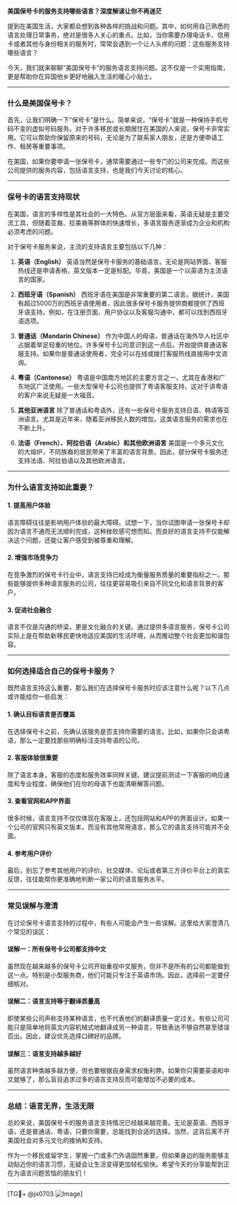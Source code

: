 **美国保号卡的服务支持哪些语言？深度解读让你不再迷茫**

提到在美国生活，大家都会想到各种各样的挑战和问题。其中，如何用自己熟悉的语言处理日常事务，绝对是很多人关心的重点。比如，当你需要办理电话卡、信用卡或者其他与身份相关的服务时，常常会遇到一个让人头疼的问题：这些服务支持哪些语言？

今天，我们就来聊聊“美国保号卡”的服务语言支持问题。这不仅是一个实用指南，更是帮助你在异国他乡更好地融入生活的暖心小贴士。

---

### **什么是美国保号卡？**

首先，让我们明确一下“保号卡”是什么。简单来说，“保号卡”就是一种保持手机号码不变的虚拟号码服务。对于许多移民或长期居住在美国的人来说，保号卡非常实用。它可以帮助你保留原来的号码，无论是为了联系家人朋友，还是方便申请工作、租房等重要事项。

在美国，如果你要申请一张保号卡，通常需要通过一些专门的公司来完成。而这些公司提供的服务内容，包括语言支持，也是我们今天讨论的核心。

---

### **保号卡的语言支持现状**

在美国，语言的多样性是其社会的一大特色。从官方层面来看，英语无疑是主要交流工具，但随着亚裔、拉美裔等群体的快速增长，多语言服务逐渐成为企业和机构必须考虑的问题。

对于保号卡服务来说，主流的支持语言主要包括以下几种：

1. **英语（English）**
   英语当然是保号卡服务的基础语言。无论是网站界面、客服热线还是申请表格，英文版本一定是标配。毕竟，美国是一个以英语为主流语言的国家。

2. **西班牙语（Spanish）**
   西班牙语在美国是非常重要的第二语言。据统计，美国有超过5000万的西班牙语使用者，因此很多保号卡服务提供商都提供了西班牙语支持。例如，在注册页面、用户协议以及客服沟通中，都可以找到西班牙语选项。

3. **普通话（Mandarin Chinese）**
   作为中国人的母语，普通话在海外华人社区中占据着举足轻重的地位。许多保号卡公司意识到这一点后，开始提供普通话客服支持。如果你是普通话使用者，完全可以在线或拨打客服热线直接用中文咨询。

4. **粤语（Cantonese）**
   粤语是中国南方地区的主要方言之一，尤其在香港和广东地区广泛使用。一些大型保号卡公司也提供了粤语客服支持，这对于讲粤语的客户来说无疑是一大福音。

5. **其他亚洲语言**
   除了普通话和粤语外，还有一些保号卡服务支持日语、韩语等亚洲语言。尤其是近年来，随着亚洲移民人数的增加，这类语言服务的需求也在不断上升。

6. **法语（French）、阿拉伯语（Arabic）和其他欧洲语言**
   美国是一个多元文化的大熔炉，不同族裔的居民带来了丰富的语言背景。因此，部分保号卡服务还支持法语、阿拉伯语以及其他欧洲语言。

---

### **为什么语言支持如此重要？**

#### **1. 提高用户体验**
语言障碍往往是影响用户体验的最大障碍。试想一下，当你试图申请一张保号卡却因为语言不通而无法顺利完成，这种挫败感可想而知。而良好的语言支持不仅能解决这个问题，还能让客户感受到被尊重和理解。

#### **2. 增强市场竞争力**
在竞争激烈的保号卡行业中，语言支持已经成为衡量服务质量的重要指标之一。那些能够提供多种语言服务的公司，往往更容易吸引来自不同文化和语言背景的客户。

#### **3. 促进社会融合**
语言不仅是沟通的桥梁，更是文化融合的关键。通过提供多语言服务，保号卡公司实际上是在帮助新移民更快地适应美国的生活环境，从而推动整个社会更加和谐包容。

---

### **如何选择适合自己的保号卡服务？**

既然语言支持这么重要，那么我们在选择保号卡服务时应该注意什么呢？以下几点或许能给你一些启发：

#### **1. 确认目标语言是否覆盖**
在选择保号卡之前，先确认该服务是否支持你需要的语言。比如，如果你只会讲粤语，那么一定要找那些明确标注支持粤语的公司。

#### **2. 客服体验很重要**
除了语言本身，客服的态度和服务效率同样关键。建议提前测试一下客服的响应速度和专业程度，确保他们在你的母语下也能清晰解答问题。

#### **3. 查看官网和APP界面**
很多时候，语言支持不仅仅体现在客服上，还包括网站和APP的界面设计。如果一个公司的官网只有英文版本，而没有其他常用语言，那么它的语言支持可能并不全面。

#### **4. 参考用户评价**
最后，别忘了参考其他用户的评价。社交媒体、论坛或者第三方评价平台上的真实反馈，往往能帮你更准确地判断一家公司的语言服务水平。

---

### **常见误解与澄清**

在讨论保号卡语言支持的过程中，有些人可能会产生一些误解。这里给大家澄清几个常见的误区：

#### **误解一：所有保号卡公司都支持中文**
虽然现在越来越多的保号卡公司开始重视中文服务，但并不是所有的公司都能做到这一点。特别是小型服务商，他们可能只专注于英语市场。因此，选择前一定要仔细核对。

#### **误解二：语言支持等于翻译质量高**
即使某些公司声称支持某种语言，也不代表他们的翻译质量一定过关。有些公司可能只是简单地将英文内容机械式地翻译成另一种语言，导致表达不够自然甚至错误百出。因此，建议优先选择口碑好的品牌。

#### **误解三：语言支持越多越好**
虽然语言种类越多越方便，但也要根据自身需求权衡利弊。如果你只需要英语和中文就够了，那么盲目追求过多的语言支持反而可能增加不必要的成本。

---

### **总结：语言无界，生活无限**

总的来说，美国保号卡的服务语言支持情况已经越来越完善。无论是英语、西班牙语，还是普通话、粤语，只要你需要，总能找到合适的选择。当然，这背后离不开美国社会对多元文化的接纳和支持。

作为一个移民或留学生，掌握一门或多门外语固然重要，但如果身边的服务能够主动贴近你的语言习惯，无疑会让生活变得更加轻松愉快。希望今天的分享能帮到正在为语言问题苦恼的朋友们！

---

[TG💪+ @jx0703 ![Image](https://github.com/user-attachments/assets/dbca1d08-cadb-493c-b0ec-ad6f7a83f270)]